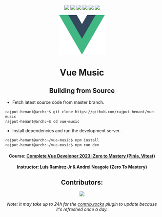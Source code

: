 <div align=center>

![][views] ![][stars] ![][forks] ![][issues] ![][license] ![][repo-size]

<img src="public/logo.svg" alt="Svelte Meet" width="150px">

# Vue Music

<!-- ## Directory Structure

</div>

<details >
  <summary align=center>

#### Click to Expand

  </Summary>

```

```

</details>

<div align = center> -->

## Building from Source

</div>

- Fetch latest source code from master branch.

```console
rajput-hemant@arch:~$ git clone https://github.com/rajput-hemant/vue-music
rajput-hemant@arch:~$ cd vue-music
```

- Install dependencies and run the development server.

```console
rajput-hemant@arch:~/vue-music$ npm install
rajput-hemant@arch:~/vue-music$ npm run dev
```

<div align = center>

#### Course: [Complete Vue Developer 2023: Zero to Mastery (Pinia, Vitest)][course]

#### Instructor: [Luis Ramirez Jr][luis] & [Andrei Neagoie][andrei] ([Zero To Mastery][ztm])

## Contributors:

[![][contributors]][contributors-graph]

_Note: It may take up to 24h for the [contrib.rocks][contrib-rocks] plugin to update because it's refreshed once a day._

</div>

<!----------------------------------{ Labels }--------------------------------->

[views]: https://komarev.com/ghpvc/?username=vue-music&label=view%20counter&color=red&style=flat
[repo-size]: https://img.shields.io/github/repo-size/rajput-hemant/vue-music
[issues]: https://img.shields.io/github/issues-raw/rajput-hemant/vue-music
[license]: https://img.shields.io/github/license/rajput-hemant/vue-music
[forks]: https://img.shields.io/github/forks/rajput-hemant/vue-music?style=flat
[stars]: https://img.shields.io/github/stars/rajput-hemant/vue-music
[contributors]: https://contrib.rocks/image?repo=rajput-hemant/vue-music&max=500
[contributors-graph]: https://github.com/rajput-hemant/vue-music/graphs/contributors
[contrib-rocks]: https://contrib.rocks/preview?repo=rajput-hemant%2Fvue-music

<!-----------------------------------{ Links }---------------------------------->

[course]: https://www.udemy.com/course/complete-vue-js-developer-zero-to-mastery-vuex/
[andrei]: https://www.udemy.com/user/andrei-neagoie/
[luis]: https://www.udemy.com/user/luisramirezjr/
[ztm]: https://zerotomastery.io/
